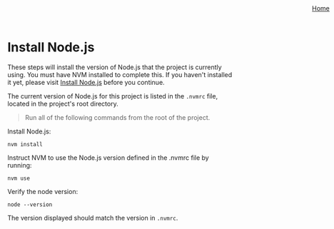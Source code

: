 <div style="position: fixed; top: 10px; right: 10px;">
  <a href="../README.md">Home</a>
</div>

# Install Node.js
These steps will install the version of Node.js that the project is currently using. You must have NVM installed to complete this. If you haven't installed it yet, please visit [Install Node.js](docs/install-node-version.md) before you continue.

The current version of Node.js for this project is listed in the `.nvmrc` file, located in the project's root directory.

> Run all of the following commands from the root of the project.

Install Node.js:

```
nvm install
```

Instruct NVM to use the Node.js version defined in the .nvmrc file by running:

```
nvm use
```

Verify the node version:

```
node --version
```

The version displayed should match the version in `.nvmrc`.